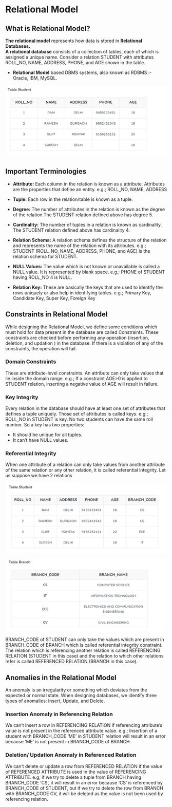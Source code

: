 # Relational Model


## What is Relational Model?

**The relational model** represents how data is stored in **Relational Databases.**<br> 
**A relational database** consists of a collection of tables, each of which is assigned a unique name. Consider a relation STUDENT with attributes ROLL_NO, NAME, ADDRESS, PHONE, and AGE shown in the table.

* **Relational Model** based DBMS systems, also known as RDBMS :- Oracle, IBM, MySQL.


![loading...](../../images/dbms/entity_relationship/relational_model.png)



## Important Terminologies

* **Attribute:** Each column in the relation is known as a attribute. Attributes are the properties that define an entity. e.g.; ROLL_NO, NAME, ADDRESS

* **Tuple:** Each row in the relation/table is known as a tuple.


* **Degree:** The number of attributes in the relation is known as the degree of the relation.The STUDENT relation defined above has degree 5.


* **Cardinality:** The number of tuples in a relation is known as cardinality. The STUDENT relation defined above has cardinality 4.


* **Relation Schema:** A relation schema defines the structure of the relation and represents the name of the relation with its attributes. e.g.; STUDENT (ROLL_NO, NAME, ADDRESS, PHONE, and AGE) is the relation schema for STUDENT.


* **NULL Values:** The value which is not known or unavailable is called a NULL value. It is represented by blank space. e.g.; PHONE of STUDENT having ROLL_NO 4 is NULL.

* **Relation Key:** These are basically the keys that are used to identify the rows uniquely or also help in identifying tables. e.g.; Primary Key, Candidate Key, Super Key, Foreign Key








## Constraints in Relational Model

While designing the Relational Model, we define some conditions which must hold for data present in the database are called Constraints. These constraints are checked before performing any operation (insertion, deletion, and updation ) in the database. If there is a violation of any of the constraints, the operation will fail.


### Domain Constraints

These are attribute-level constraints. An attribute can only take values that lie inside the domain range. e.g.; If a constraint AGE>0 is applied to STUDENT relation, inserting a negative value of AGE will result in failure.


### Key Integrity

Every relation in the database should have at least one set of attributes that defines a tuple uniquely. Those set of attributes is called keys. e.g.; ROLL_NO in STUDENT is key. No two students can have the same roll number. So a key has two properties: 

* It should be unique for all tuples.
* It can’t have NULL values.


### Referential Integrity

When one attribute of a relation can only take values from another attribute of the same relation or any other relation, it is called referential integrity. Let us suppose we have 2 relations 


![loading...](../../images/dbms/entity_relationship/student_table.png)


![loading...](../../images/dbms/entity_relationship/branch_table.png)


BRANCH_CODE of STUDENT can only take the values which are present in BRANCH_CODE of BRANCH which is called referential integrity constraint. The relation which is referencing another relation is called REFERENCING RELATION (STUDENT in this case) and the relation to which other relations refer is called REFERENCED RELATION (BRANCH in this case).


## Anomalies in the Relational Model

An anomaly is an irregularity or something which deviates from the expected or normal state. When designing databases, we identify three types of anomalies: Insert, Update, and Delete.


### Insertion Anomaly in Referencing Relation

We can’t insert a row in REFERENCING RELATION if referencing attribute’s value is not present in the referenced attribute value. e.g.; Insertion of a student with BRANCH_CODE ‘ME’ in STUDENT relation will result in an error because ‘ME’ is not present in BRANCH_CODE of BRANCH. 


### Deletion/ Updation Anomaly in Referenced Relation

We can’t delete or update a row from REFERENCED RELATION if the value of REFERENCED ATTRIBUTE is used in the value of REFERENCING ATTRIBUTE. e.g; if we try to delete a tuple from BRANCH having BRANCH_CODE ‘CS’, it will result in an error because ‘CS’ is referenced by BRANCH_CODE of STUDENT, but if we try to delete the row from BRANCH with BRANCH_CODE CV, it will be deleted as the value is not been used by referencing relation.


